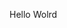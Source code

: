 Hello Wolrd


































































































































































































































































































































































































































































































































































































































































































































































































































































































































































































































































































































































































































































































































































































































































































































































































































































































































































































































































































































































































































































































































































































































































































































































































































































































































